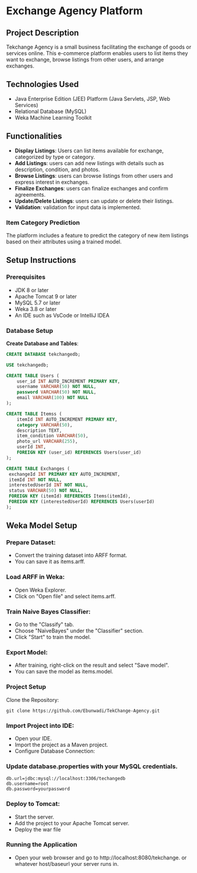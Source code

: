 # Exchange Agency Platform

## Project Description
Tekchange Agency is a small business facilitating the exchange of goods or services online. This e-commerce platform enables users to list items they want to exchange, browse listings from other users, and arrange exchanges.

## Technologies Used
- Java Enterprise Edition (JEE) Platform (Java Servlets, JSP, Web Services)
- Relational Database (MySQL)
- Weka Machine Learning Toolkit

## Functionalities

- **Display Listings**: Users can list items available for exchange, categorized by type or category.
- **Add Listings**: users can add new listings with details such as description, condition, and photos.
- **Browse Listings**: users can browse listings from other users and express interest in exchanges.
- **Finalize Exchanges**: users can finalize exchanges and confirm agreements.
- **Update/Delete Listings**: users can update or delete their listings.
- **Validation**: validation for input data is implemented.

### Item Category Prediction
The platform includes a feature to predict the category of new item listings based on their attributes using a trained model.

## Setup Instructions

### Prerequisites
- JDK 8 or later
- Apache Tomcat 9 or later
- MySQL 5.7 or later
- Weka 3.8 or later
- An IDE such as VsCode or IntelliJ IDEA

### Database Setup

**Create Database and Tables**:
   ```sql
   CREATE DATABASE tekchangedb;

   USE tekchangedb;

   CREATE TABLE Users (
       user_id INT AUTO_INCREMENT PRIMARY KEY,
       username VARCHAR(50) NOT NULL,
       password VARCHAR(50) NOT NULL,
       email VARCHAR(100) NOT NULL
   );

   CREATE TABLE Itemss (
       itemId INT AUTO_INCREMENT PRIMARY KEY,
       category VARCHAR(50),
       description TEXT,
       item_condition VARCHAR(50),
       photo_url VARCHAR(255),
       userId INT,
       FOREIGN KEY (user_id) REFERENCES Users(user_id)
   );

   CREATE TABLE Exchanges (
    exchangeId INT PRIMARY KEY AUTO_INCREMENT,
    itemId INT NOT NULL,
    interestedUserId INT NOT NULL,
    status VARCHAR(50) NOT NULL,
    FOREIGN KEY (itemId) REFERENCES Items(itemId),
    FOREIGN KEY (interestedUserId) REFERENCES Users(userId)
);
```

## Weka Model Setup

### Prepare Dataset:
- Convert the training dataset into ARFF format.
- You can save it as items.arff.

### Load ARFF in Weka: 
- Open Weka Explorer.
-  Click on "Open file" and select items.arff.
  
###  Train Naive Bayes Classifier:
-  Go to the "Classify" tab.
-  Choose "NaiveBayes" under the "Classifier" section.
-  Click "Start" to train the model.
  
### Export Model:
- After training, right-click on the result and select "Save model".
- You can save the model as items.model.

### Project Setup
Clone the Repository:
```
git clone https://github.com/Ebunwadi/TekChange-Agency.git
```
### Import Project into IDE:

- Open your IDE.
- Import the project as a Maven project.
- Configure Database Connection:

### Update database.properties with your MySQL credentials.
```
db.url=jdbc:mysql://localhost:3306/techangedb
db.username=root
db.password=yourpassword
```
### Deploy to Tomcat:
- Start the server.
- Add the project to your Apache Tomcat server.
- Deploy the war file

  
### Running the Application
- Open your web browser and go to http://localhost:8080/tekchange. or whatever host/baseurl your server runs in.

